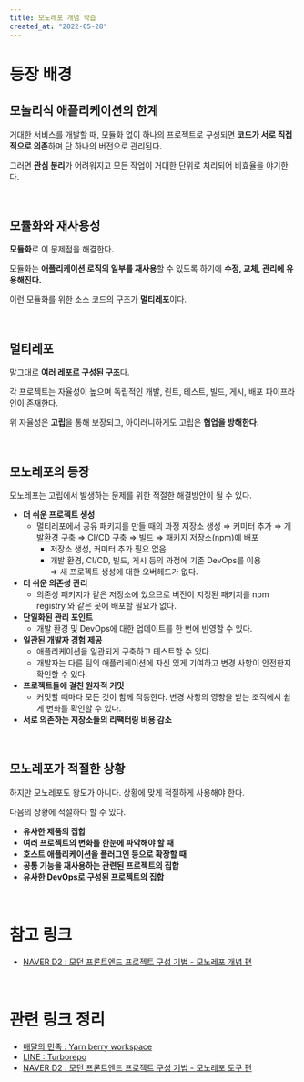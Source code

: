 ```yaml
---
title: 모노레포 개념 학습
created_at: "2022-05-28"
---
```


# 등장 배경

## 모놀리식 애플리케이션의 한계

거대한 서비스를 개발할 때, 모듈화 없이 하나의 프로젝트로 구성되면 **코드가 서로 직접적으로 의존**하며 단 하나의 버전으로 관리된다.

그러면 **관심 분리**가 어려워지고 모든 작업이 거대한 단위로 처리되어 비효율을 야기한다.

<br/>

## 모듈화와 재사용성

**모듈화**로 이 문제점을 해결한다.

모듈화는 **애플리케이션 로직의 일부를 재사용**할 수 있도록 하기에 **수정, 교체, 관리에 유용해진다.**

이런 모듈화를 위한 소스 코드의 구조가 **멀티레포**이다.

<br/>

## 멀티레포

말그대로 **여러 레포로 구성된 구조**다.

각 프로젝트는 자율성이 높으며 독립적인 개발, 린트, 테스트, 빌드, 게시, 배포 파이프라인이 존재한다.

위 자율성은 **고립**을 통해 보장되고, 아이러니하게도 고립은 **협업을 방해한다.**

<br/>

## 모노레포의 등장

모노레포는 고립에서 발생하는 문제를 위한 적절한 해결방안이 될 수 있다.

- **더 쉬운 프로젝트 생성**
  - 멀티레포에서 공유 패키지를 만들 때의 과정
    저장소 생성 ⇒ 커미터 추가 ⇒ 개발환경 구축 ⇒ CI/CD 구축 ⇒ 빌드 ⇒ 패키지 저장소(npm)에 배포
    - 저장소 생성, 커미터 추가 필요 없음
    - 개발 환경, CI/CD, 빌드, 게시 등의 과정에 기존 DevOps를 이용  
       ⇒ 새 프로젝트 생성에 대한 오버헤드가 없다.
- **더 쉬운 의존성 관리**
  - 의존성 패키지가 같은 저장소에 있으므로 버전이 지정된 패키지를 npm registry 와 같은 곳에 배포할 필요가 없다.
- **단일화된 관리 포인트**
  - 개발 환경 및 DevOps에 대한 업데이트를 한 번에 반영할 수 있다.
- **일관된 개발자 경험 제공**
  - 애플리케이션을 일관되게 구축하고 테스트할 수 있다.
  - 개발자는 다른 팀의 애플리케이션에 자신 있게 기여하고 변경 사항이 안전한지 확인할 수 있다.
- **프로젝트들에 걸친 원자적 커밋**
  - 커밋할 때마다 모든 것이 함께 작동한다. 변경 사항의 영향을 받는 조직에서 쉽게 변화를 확인할 수 있다.
- **서로 의존하는 저장소들의 리팩터링 비용 감소**

<br/>

## 모노레포가 적절한 상황

하지만 모노레포도 왕도가 아니다. 상황에 맞게 적절하게 사용해야 한다.

다음의 상황에 적절하다 할 수 있다.

- **유사한 제품의 집합**
- **여러 프로젝트의 변화를 한눈에 파악해야 할 때**
- **호스트 애플리케이션을 플러그인 등으로 확장할 때**
- **공통 기능을 재사용하는 관련된 프로젝트의 집합**
- **유사한 DevOps로 구성된 프로젝트의 집합**

<br/>

# 참고 링크

- [NAVER D2 : 모던 프론트엔드 프로젝트 구성 기법 - 모노레포 개념 편](https://d2.naver.com/helloworld/0923884)

<br/>

# 관련 링크 정리

- [배달의 민족 : Yarn berry workspace](https://techblog.woowahan.com/7976/)
- [LINE : Turborepo](https://engineering.linecorp.com/ko/blog/monorepo-with-turborepo/)
- [NAVER D2 : 모던 프론트엔드 프로젝트 구성 기법 - 모노레포 도구 편](https://d2.naver.com/helloworld/7553804)
